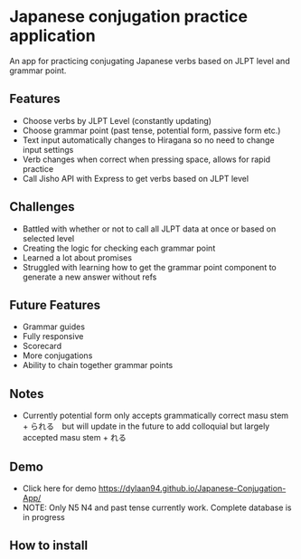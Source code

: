# Japanese conjugation practice application

An app for practicing conjugating Japanese verbs based on JLPT level and grammar point.

## Features

- Choose verbs by JLPT Level (constantly updating)
- Choose grammar point (past tense, potential form, passive form etc.)
- Text input automatically changes to Hiragana so no need to change input settings
- Verb changes when correct when pressing space, allows for rapid practice
- Call Jisho API with Express to get verbs based on JLPT level

## Challenges

- Battled with whether or not to call all JLPT data at once or based on selected level
- Creating the logic for checking each grammar point
- Learned a lot about promises
- Struggled with learning how to get the grammar point component to generate a new answer without refs

## Future Features

- Grammar guides
- Fully responsive
- Scorecard
- More conjugations
- Ability to chain together grammar points 

## Notes
 
- Currently potential form only accepts grammatically correct masu stem + られる　but will update in the future to add colloquial but largely accepted masu stem + れる

## Demo

- Click here for demo https://dylaan94.github.io/Japanese-Conjugation-App/
- NOTE: Only N5 N4 and past tense currently work. Complete database is in progress

## How to install
